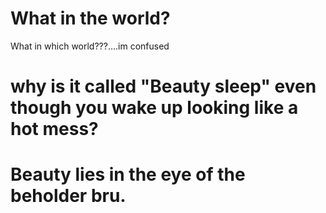 # What in the world?
 What in which world???....im confused

 # why is it called "Beauty sleep" even though you wake up looking like a hot mess?

 # Beauty lies in the eye of the beholder bru.
